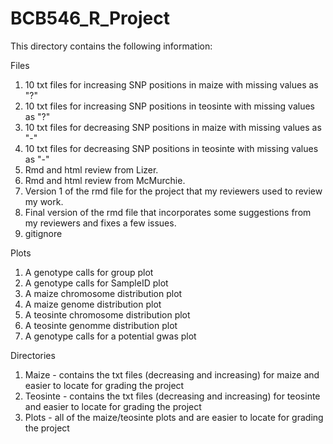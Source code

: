 # BCB546_R_Project
This directory contains the following information: 

Files
  1. 10 txt files for increasing SNP positions in maize with missing values as "?"
  2. 10 txt files for increasing SNP positions in teosinte with missing values as "?"
  3. 10 txt files for decreasing SNP positions in maize with missing values as "-"
  4. 10 txt files for decreasing SNP positions in teosinte with missing values as "-"
  5. Rmd and html review from Lizer.
  6. Rmd and html review from McMurchie.
  7. Version 1 of the rmd file for the project that my reviewers used to review my work.
  8. Final version of the rmd file that incorporates some suggestions from my reviewers and fixes a few issues.
  9. gitignore

Plots
  1. A genotype calls for group plot
  2. A genotype calls for SampleID plot
  3. A maize chromosome distribution plot
  4. A maize genome distribution plot
  5. A teosinte chromosome distribution plot
  6. A teosinte genomme distribution plot
  7. A genotype calls for a potential gwas plot

Directories
1. Maize - contains the txt files (decreasing and increasing) for maize and easier to locate for grading the project
3. Teosinte - contains the txt files (decreasing and increasing) for teosinte and easier to locate for grading the project
4. Plots - all of the maize/teosinte plots and are easier to locate for grading the project
